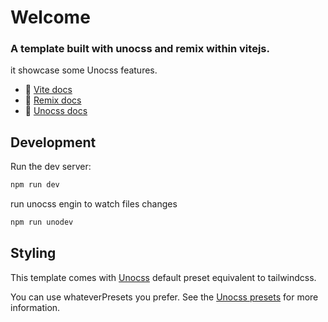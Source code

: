 # Welcome

### A template built with  unocss and remix within vitejs.

it showcase some Unocss features.

- 📖 [Vite docs](https://vitejs.dev/)
- 📖 [Remix docs](https://remix.run/docs)
- 📖 [Unocss docs](https://unocss.dev/)

## Development

Run the dev server:

```bash
npm run dev

```

run unocss engin to watch files changes

```bash
npm run unodev

```

###

## Styling

This template comes with [Unocss](https://unocss.dev/) default preset equivalent to tailwindcss.

You can use whateverPresets you prefer. See the [Unocss presets](https://unocss.dev/presets/) for more information.
